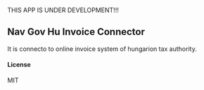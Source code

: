 THIS APP IS UNDER DEVELOPMENT!!!

## Nav Gov Hu Invoice Connector

It is connecto to online invoice system of hungarion tax authority.

#### License

MIT
